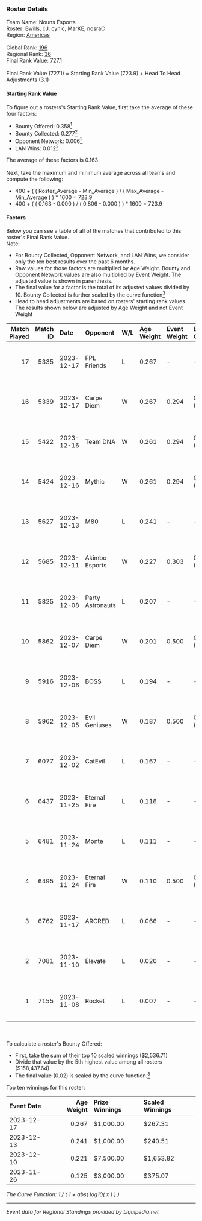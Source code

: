 ### Roster Details<br />
Team Name: Nouns Esports<br />
Roster: Bwills, cJ, cynic, MarKE, nosraC<br />
Region: [Americas]( ../standings_americas.md)<br />
<br />
Global Rank: [196](../standings_global.md)<br />
Regional Rank: [36]( ../standings_americas.md)<br />
Final Rank Value:  727.1<br />
<br />
Final Rank Value (727.1) = Starting Rank Value (723.9) + Head To Head Adjustments (3.1)<br />

#### Starting Rank Value<br />
To figure out a rosters's Starting Rank Value, first take the average of these four factors:<br />
- Bounty Offered: 0.358[<sup>1</sup>](#table2)
- Bounty Collected: 0.277[<sup>2</sup>](#table1)
- Opponent Network: 0.006[<sup>2</sup>](#table1)
- LAN Wins: 0.012[<sup>2</sup>](#table1)

The average of these factors is 0.163<br />
<br />
Next, take the maximum and minimum average across all teams and compute the following:<br />
- 400 + ( ( Roster_Average - Min_Average ) / ( Max_Average - Min_Average ) ) * 1600 = 723.9
- 400 + ( ( 0.163 - 0.000 ) / ( 0.806 - 0.000 ) ) * 1600 = 723.9


#### Factors<br />
Below you can see a table of all of the matches that contributed to this roster's Final Rank Value.<br />
Note:<br />

- For Bounty Collected, Opponent Network, and LAN Wins, we consider only the ten best results over the past 6 months.
- Raw values for those factors are multiplied by Age Weight. Bounty and Opponent Network values are also multiplied by Event Weight. The adjusted value is shown in parenthesis.
- The final value for a factor is the total of its adjusted values divided by 10. Bounty Collected is further scaled by the curve function[<sup>3</sup>](#curveFunction)
- Head to head adjustments are based on rosters' starting rank values. The results shown below are adjusted by Age Weight and not Event Weight
<span id="table1"></span><br />


| Match Played | Match ID | Date       | Opponent         | W/L | Age Weight | Event Weight | Bounty Collected | Opponent Network | LAN Wins  | H2H Adj. | Roster                           |
| -: | -: | :- | :- | :- | :- | :- | :- | :- | :- | -: | :- |
|           17 |     5335 | 2023-12-17 | FPL Friends      | L   | 0.267      | -            | -                | -                | -         |    -4.91 | Bwills, cJ, cynic, MarKE, nosraC |
|           16 |     5339 | 2023-12-17 | Carpe Diem       | W   | 0.267      | 0.294        | 0.009 (0.001)    | 0.178 (0.014)    | 0 (0.000) |     4.22 | Bwills, cJ, cynic, MarKE, nosraC |
|           15 |     5422 | 2023-12-16 | Team DNA         | W   | 0.261      | 0.294        | 0.000 (0.000)    | 0.009 (0.001)    | 0 (0.000) |     1.14 | Bwills, cJ, cynic, MarKE, nosraC |
|           14 |     5424 | 2023-12-16 | Mythic           | W   | 0.261      | 0.294        | 0.000 (0.000)    | 0.000 (0.000)    | 0 (0.000) |     1.14 | Bwills, cJ, cynic, MarKE, nosraC |
|           13 |     5627 | 2023-12-13 | M80              | L   | 0.241      | -            | -                | -                | -         |    -0.29 | Bwills, cJ, cynic, MarKE, nosraC |
|           12 |     5685 | 2023-12-11 | Akimbo Esports   | W   | 0.227      | 0.303        | 0.000 (0.000)    | 0.015 (0.001)    | 0 (0.000) |     1.46 | Bwills, cJ, cynic, MarKE, nosraC |
|           11 |     5825 | 2023-12-08 | Party Astronauts | L   | 0.207      | -            | -                | -                | -         |    -2.50 | Bwills, cJ, cynic, MarKE, nosraC |
|           10 |     5862 | 2023-12-07 | Carpe Diem       | W   | 0.201      | 0.500        | 0.009 (0.001)    | 0.178 (0.018)    | 0 (0.000) |     3.24 | Bwills, cJ, cynic, MarKE, nosraC |
|            9 |     5916 | 2023-12-06 | BOSS             | L   | 0.194      | -            | -                | -                | -         |    -1.68 | Bwills, cJ, cynic, MarKE, nosraC |
|            8 |     5962 | 2023-12-05 | Evil Geniuses    | W   | 0.187      | 0.500        | 0.006 (0.001)    | 0.009 (0.001)    | 0 (0.000) |     2.48 | Bwills, cJ, cynic, MarKE, nosraC |
|            7 |     6077 | 2023-12-02 | CatEvil          | L   | 0.167      | -            | -                | -                | -         |    -3.36 | Bwills, cJ, cynic, MarKE, nosraC |
|            6 |     6437 | 2023-11-25 | Eternal Fire     | L   | 0.118      | -            | -                | -                | -         |    -0.01 | bwills, cJ, cynic, MarKE, nosraC |
|            5 |     6481 | 2023-11-24 | Monte            | L   | 0.111      | -            | -                | -                | -         |    -0.09 | bwills, cJ, cynic, MarKE, nosraC |
|            4 |     6495 | 2023-11-24 | Eternal Fire     | W   | 0.110      | 0.500        | 0.409 (0.022)    | 0.462 (0.025)    | 1 (0.110) |     3.45 | bwills, cJ, cynic, MarKE, nosraC |
|            3 |     6762 | 2023-11-17 | ARCRED           | L   | 0.066      | -            | -                | -                | -         |    -0.74 | Bwills, cJ, cynic, MarKE, nosraC |
|            2 |     7081 | 2023-11-10 | Elevate          | L   | 0.020      | -            | -                | -                | -         |    -0.26 | Bwills, cJ, cynic, MarKE, nosraC |
|            1 |     7155 | 2023-11-08 | Rocket           | L   | 0.007      | -            | -                | -                | -         |    -0.13 | Bwills, cJ, cynic, MarKE, nosraC |

<br />
<span id="table2"></span><br />
To calculate a roster's Bounty Offered:<br />

- First, take the sum of their top 10 scaled winnings ($2,536.71)
- Divide that value by the 5th highest value among all rosters ($158,437.64)
- The final value (0.02) is scaled by the curve function.[<sup>3</sup>](#curveFunction)

Top ten winnings for this roster:<br />

| Event Date | Age Weight | Prize Winnings | Scaled Winnings |
| :- | -: | :- | :- |
| 2023-12-17 |      0.267 | $1,000.00      | $267.31         |
| 2023-12-13 |      0.241 | $1,000.00      | $240.51         |
| 2023-12-10 |      0.221 | $7,500.00      | $1,653.82       |
| 2023-11-26 |      0.125 | $3,000.00      | $375.07         |


<span id="curveFunction"></span>_The Curve Function: 1 / ( 1 + abs( log10( x ) ) )_<br />

---
_Event data for Regional Standings provided by Liquipedia.net_<br />

